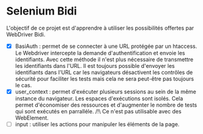 # Selenium Bidi

L'objectif de ce projet est d'apprendre à utiliser les possibilités offertes par WebDriver Bidi.

- [x] BasiAuth : permet de se connecter à une URL protégée par un htaccess. Le Webdriver intercepte la demande d'authentification et envoie les identifiants. Avec cette méthode il n'est plus nécessaire de transmettre les identifiants dans l'URL. Il est toujours possible d'envoyer les identifiants dans l'URL car les navigateurs désactivent les contrôles de sécurité pour faciliter les tests mais cela ne sera peut-être pas toujours le cas.
- [x] user_context : permet d'exécuter plusieurs sessions au sein de la même instance du navigateur. Les espaces d'exécutions sont isolés. Cela permet d'économiser des ressources et d'augmenter le nombre de tests qui sont exécutés en parralléle. /!\ Ce n'est pas utilisable avec des WebElement.
- [ ] input : utiliser les actions pour manipuler les éléments de la page.
